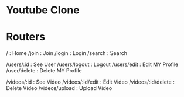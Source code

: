 # Youtube Clone

# Routers

/ : Home
/join : Join
/login : Login
/search : Search

/users/:id : See User
/users/logout : Logout
/users/edit : Edit MY Profile
/user/delete : Delete MY Profile

/videos/:id : See Video
/videos/:id/edit : Edit Video
/videos/:id/delete : Delete Video
/videos/upload : Upload Video
